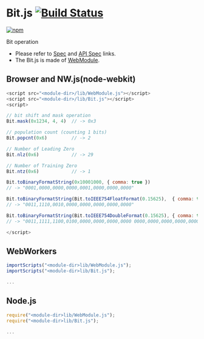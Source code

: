 # Bit.js [![Build Status](https://travis-ci.org/uupaa/Bit.js.svg)](https://travis-ci.org/uupaa/Bit.js)

[![npm](https://nodei.co/npm/uupaa.bit.js.svg?downloads=true&stars=true)](https://nodei.co/npm/uupaa.bit.js/)

Bit operation

- Please refer to [Spec](https://github.com/uupaa/Bit.js/wiki/) and [API Spec](https://github.com/uupaa/Bit.js/wiki/Bit) links.
- The Bit.js is made of [WebModule](https://github.com/uupaa/WebModule).

## Browser and NW.js(node-webkit)

```js
<script src="<module-dir>/lib/WebModule.js"></script>
<script src="<module-dir>/lib/Bit.js"></script>
<script>

// bit shift and mask operation
Bit.mask(0x1234, 4, 4)  // -> 0x3

// population count (counting 1 bits)
Bit.popcnt(0x6)         // -> 2

// Number of Leading Zero
Bit.nlz(0x6)            // -> 29

// Number of Training Zero
Bit.ntz(0x6)            // -> 1

Bit.toBinaryFormatString(0x10001000, { comma: true })
// -> "0001,0000,0000,0000,0001,0000,0000,0000"

Bit.toBinaryFormatString(Bit.toIEEE754FloatFormat(0.15625),  { comma: true })
// -> "0011,1110,0010,0000,0000,0000,0000,0000"

Bit.toBinaryFormatString(Bit.toIEEE754DoubleFormat(0.15625), { comma: true })
// -> "0011,1111,1100,0100,0000,0000,0000,0000 0000,0000,0000,0000,0000,0000,0000,0000"

</script>
```

## WebWorkers

```js
importScripts("<module-dir>lib/WebModule.js");
importScripts("<module-dir>lib/Bit.js");

...
```

## Node.js

```js
require("<module-dir>lib/WebModule.js");
require("<module-dir>lib/Bit.js");

...
```

